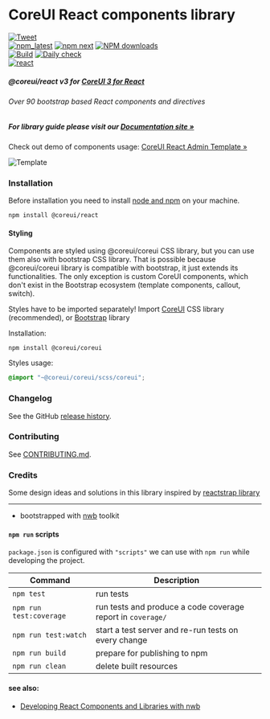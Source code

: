 # CoreUI React components library

[![Tweet](https://img.shields.io/twitter/url/http/shields.io.svg?style=social)](https://twitter.com/intent/tweet?text=CoreUI%20-%20Free%20Vue%20Admin%20Template%20&url=http://coreui.io/react/&hashtags=bootstrap,admin,template,dashboard,panel,free,angular,react,vue)  
[![npm_latest][npm-coreui-react-badge-latest]][npm-coreui-react]
[![npm next][npm-coreui-react-badge-next]][npm-coreui-react]
[![NPM downloads][npm-coreui-react-download]][npm-coreui-react]  
[![Build](https://github.com/coreui/coreui-react/actions/workflows/project-check.yml/badge.svg)](https://github.com/coreui/coreui-react/actions/workflows/project-check.yml)
[![Daily check](https://github.com/coreui/coreui-react/actions/workflows/daily-project-check.yml/badge.svg)](https://github.com/coreui/coreui-react/actions/workflows/daily-project-check.yml)  
[![react](https://img.shields.io/badge/react-^17.0.1-lightgrey.svg?style=flat-square&logo=react)][coreui]

[npm-coreui-react-download]: https://img.shields.io/npm/dm/@coreui/react.svg?style=flat-square
[npm-coreui-react]: https://www.npmjs.com/package/@coreui/react
[npm-coreui-react-badge-latest]: https://img.shields.io/npm/v/@coreui/react/latest?style=flat-square
[npm-coreui-react-badge-next]: https://img.shields.io/npm/v/@coreui/react/next?style=flat-square
[coreui]: https://coreui.io/react

##### @coreui/react v3 for [CoreUI 3 for React](https://coreui.io/react/)

###### Over 90 bootstrap based React components and directives

##### For library guide please visit our [Documentation site »](https://coreui.io/react/docs)

Check out demo of components usage: [CoreUI React Admin Template »](https://coreui.io/react/demo)

![Template](https://coreui.io/images/github/vue-free-template-3.gif)

### Installation

Before installation you need to install [node and npm](https://docs.npmjs.com/downloading-and-installing-node-js-and-npm) on your machine.
```shell
npm install @coreui/react
```

#### Styling

Components are styled using @coreui/coreui CSS library, but you can use them also with bootstrap CSS library. That is possible because @coreui/coreui library is compatible with bootstrap, it just extends its functionalities. The only exception is custom CoreUI components, which don't exist in the Bootstrap ecosystem (template components, callout, switch).

Styles have to be imported separately! Import [CoreUI](https://github.com/coreui/coreui) CSS library (recommended), or [Bootstrap](https://getbootstrap.com/) library

Installation:
```shell
npm install @coreui/coreui
```

Styles usage:
```scss
@import "~@coreui/coreui/scss/coreui";
```

### Changelog
See the GitHub [release history](https://github.com/coreui/coreui-react/releases).

### Contributing
See [CONTRIBUTING.md](https://github.com/coreui/coreui-react/blob/master/.github/CONTRIBUTING.md).

### Credits
Some design ideas and solutions in this library inspired by [reactstrap library](https://reactstrap.github.io/)


---
- bootstrapped with [nwb](https://github.com/insin/nwb) toolkit

#### `npm run` scripts

`package.json` is configured with `"scripts"` we can use with `npm run` while developing the project.

Command | Description |
--- | ---
`npm test` | run tests
`npm run test:coverage` | run tests and produce a code coverage report in `coverage/`
`npm run test:watch` | start a test server and re-run tests on every change
`npm run build` | prepare for publishing to npm
`npm run clean` | delete built resources

#### see also:
- [Developing React Components and Libraries with nwb](https://github.com/insin/nwb/blob/master/docs/guides/ReactComponents.md#developing-react-components-and-libraries-with-nwb)
